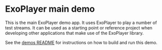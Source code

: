 # ExoPlayer main demo

This is the main ExoPlayer demo app. It uses ExoPlayer to play a number of test
streams. It can be used as a starting point or reference project when developing
other applications that make use of the ExoPlayer library.

See the [demos README](../README.md) for instructions on how to build and run
this demo.
